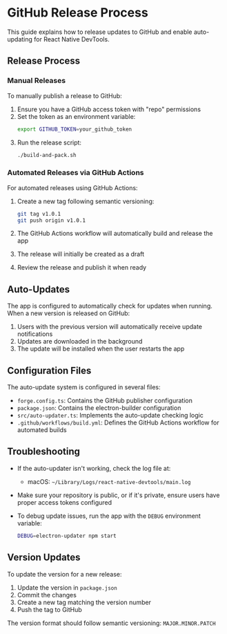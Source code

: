 # GitHub Release Process

This guide explains how to release updates to GitHub and enable auto-updating for React Native DevTools.

## Release Process

### Manual Releases

To manually publish a release to GitHub:

1. Ensure you have a GitHub access token with "repo" permissions
2. Set the token as an environment variable:
   ```bash
   export GITHUB_TOKEN=your_github_token
   ```
3. Run the release script:
   ```bash
   ./build-and-pack.sh
   ```

### Automated Releases via GitHub Actions

For automated releases using GitHub Actions:

1. Create a new tag following semantic versioning:

   ```bash
   git tag v1.0.1
   git push origin v1.0.1
   ```

2. The GitHub Actions workflow will automatically build and release the app
3. The release will initially be created as a draft
4. Review the release and publish it when ready

## Auto-Updates

The app is configured to automatically check for updates when running. When a new version is released on GitHub:

1. Users with the previous version will automatically receive update notifications
2. Updates are downloaded in the background
3. The update will be installed when the user restarts the app

## Configuration Files

The auto-update system is configured in several files:

- `forge.config.ts`: Contains the GitHub publisher configuration
- `package.json`: Contains the electron-builder configuration
- `src/auto-updater.ts`: Implements the auto-update checking logic
- `.github/workflows/build.yml`: Defines the GitHub Actions workflow for automated builds

## Troubleshooting

- If the auto-updater isn't working, check the log file at:
  - macOS: `~/Library/Logs/react-native-devtools/main.log`
- Make sure your repository is public, or if it's private, ensure users have proper access tokens configured

- To debug update issues, run the app with the `DEBUG` environment variable:
  ```bash
  DEBUG=electron-updater npm start
  ```

## Version Updates

To update the version for a new release:

1. Update the version in `package.json`
2. Commit the changes
3. Create a new tag matching the version number
4. Push the tag to GitHub

The version format should follow semantic versioning: `MAJOR.MINOR.PATCH`
